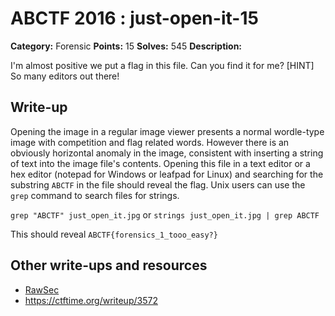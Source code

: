 # ABCTF 2016 : just-open-it-15

**Category:** Forensic
**Points:** 15
**Solves:** 545
**Description:**

I'm almost positive we put a flag in this file. Can you find it for me?
[HINT] So many editors out there!

## Write-up

Opening the image in a regular image viewer presents a normal wordle-type image with competition and flag related words. However there is an obviously horizontal anomaly in the image, consistent with inserting a string of text into the image file's contents. Opening this file in a text editor or a hex editor (notepad for Windows or leafpad for Linux) and searching for the substring `ABCTF` in the file should reveal the flag. Unix users can use the `grep` command to search files for strings.

`grep "ABCTF" just_open_it.jpg` or `strings just_open_it.jpg | grep ABCTF`

This should reveal `ABCTF{forensics_1_tooo_easy?}`

## Other write-ups and resources

* [RawSec](https://rawsec.ml/en/ABCTF-15-Just-open-it-Forensics/)
* https://ctftime.org/writeup/3572
